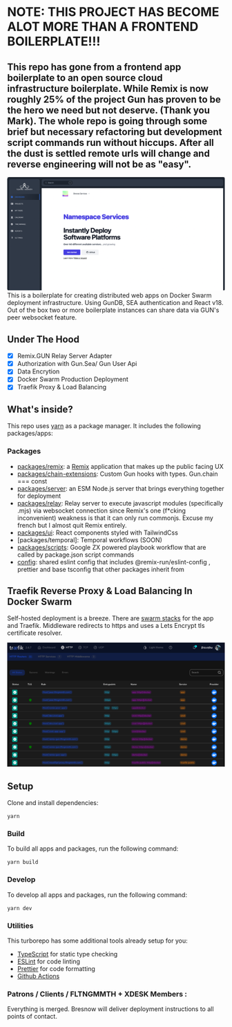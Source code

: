 # NOTE: THIS PROJECT HAS BECOME ALOT MORE THAN A FRONTEND BOILERPLATE!!!

## This repo has gone from a frontend app boilerplate to an open source cloud infrastructure boilerplate. While Remix is now roughly 25% of the project Gun has proven to be the hero we need but not deserve. (Thank you Mark). The whole repo is going through some brief but necessary refactoring but development script commands run without hiccups. After all the dust is settled remote urls will change and reverse engineering will not be as "easy".


![Screenshot](.github/images/front.png "frontend")
This is a boilerplate for creating distributed web apps on Docker Swarm deployment infrastructure. Using GunDB, SEA authentication and React v18. Out of the box two or more boilerplate instances can share data via GUN's peer websocket feature.

## Under The Hood

- [x] Remix.GUN Relay Server Adapter
- [x] Authorization with Gun.Sea/ Gun User Api
- [x] Data Encrytion
- [x] Docker Swarm Production Deployment
- [x] Traefik Proxy & Load Balancing

## What's inside?

This repo uses [yarn](https://www.yarnpkg.com/) as a package manager. It includes the following packages/apps:

### Packages

- [packages/remix](packages/remix): a [Remix](https://remix.run/) application that makes up the public facing UX
- [packages/chain-extensions](packages/chain-extensions): Custom Gun hooks with types. Gun.chain === const
- [packages/server](packages/server): an ESM Node.js server that brings everything together for deployment
- [packages/relay](packages/relay): Relay server to execute javascript modules (specifically .mjs) via websocket connection since Remix's one (f\*cking inconvenient) weakness is that it can only run commonjs. Excuse my french but I almost quit Remix entirely.
- [packages/ui](packages/ui): React components styled with TailwindCss
- [packages/temporal]: Temporal workflows (SOON)
- [packages/scripts](packages/scripts): Google ZX powered playbook workflow that are called by package.json script commands
- [config](config): shared eslint config that includes @remix-run/eslint-config , prettier and base tsconfig that other packages inherit from

## Traefik Reverse Proxy & Load Balancing In Docker Swarm

Self-hosted deployment is a breeze. There are [swarm stacks](packages/proxy/traefik/traefik.yml) for the app and Traefik. Middleware redirects to https and uses a Lets Encrypt tls certificate resolver.

![Traefik Service Manager](.github/images/traefik1.png "Traefik1")

## Setup

Clone and install dependencies:

```
yarn
```

### Build

To build all apps and packages, run the following command:

```
yarn build
```

### Develop

To develop all apps and packages, run the following command:

```
yarn dev
```

### Utilities

This turborepo has some additional tools already setup for you:

- [TypeScript](https://www.typescriptlang.org/) for static type checking
- [ESLint](https://eslint.org/) for code linting
- [Prettier](https://prettier.io) for code formatting
- [Github Actions](https://github.com/features/actions)

### Patrons / Clients / FLTNGMMTH + XDESK Members :

Everything is merged. Bresnow will deliver deployment instructions to all points of contact.